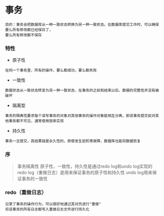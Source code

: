 # 事务

```text
目的：事务会把数据库从一种一致状态转换为另一种一致状态。在数据库提交工作时，可以确保要么所有修改都已经保存了，
要么所有修改都不保存
```

### 特性

- 原子性

```text
在同一个事务里，所有的操作，要么都成功，要么都失败
```

- 一致性

```text
数据状态从一致状态转变为另一种一致状态，在事务的之前和结束以后，数据的完整性并没有被破坏
```

- 隔离型

```text
事务的隔离性要求每个读写事务的对象对其他事务的操作对象能相互分离，即该事务提交前对其他事务都不可见，通常使用锁来实现
```
- 持久性
  
```text
事务一旦提交，其结果就是永久性的，即使发生宕机等故障，数据库也能将数据恢复
```

### 序

> 事务隔离性 原子性，一致性，持久性是通过redo log和undo log实现的
> redo log（重做日志）是用来保证事务的原子性和持久性
> undo log用来保证事务的一致性


### redo（重做日志）
```text
记录了事务的操作行为，可以很好地通过其对页进行"重做"
将该事务的所有日志都写入重做日志文件进行持久化
```




